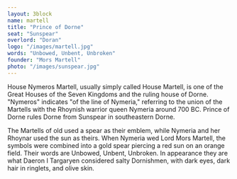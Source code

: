 ```yaml
---
layout: 3block
name: martell
title: "Prince of Dorne"
seat: "Sunspear"
overlord: "Doran"
logo: "/images/martell.jpg"
words: "Unbowed, Unbent, Unbroken"
founder: "Mors Martell"
photo: "/images/sunspear.jpg"
---
```


House Nymeros Martell, usually simply called House Martell, is one of the Great Houses of the Seven Kingdoms and the ruling house of Dorne. "Nymeros" indicates "of the line of Nymeria," referring to the union of the Martells with the Rhoynish warrior queen Nymeria around 700 BC. Prince of Dorne rules Dorne from Sunspear in southeastern Dorne.

The Martells of old used a spear as their emblem, while Nymeria and her Rhoynar used the sun as theirs. When Nymeria wed Lord Mors Martell, the symbols were combined into a gold spear piercing a red sun on an orange field. Their words are Unbowed, Unbent, Unbroken. In appearance they are what Daeron I Targaryen considered salty Dornishmen, with dark eyes, dark hair in ringlets, and olive skin.